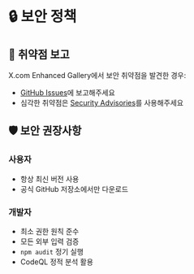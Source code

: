 # 🔒 보안 정책

## 🚨 취약점 보고

X.com Enhanced Gallery에서 보안 취약점을 발견한 경우:

- [GitHub Issues](https://github.com/PiesP/xcom-enhanced-gallery/issues)에
  보고해주세요
- 심각한 취약점은
  [Security Advisories](https://github.com/PiesP/xcom-enhanced-gallery/security/advisories)를
  사용해주세요

## 🛡️ 보안 권장사항

### 사용자

- 항상 최신 버전 사용
- 공식 GitHub 저장소에서만 다운로드

### 개발자

- 최소 권한 원칙 준수
- 모든 외부 입력 검증
- `npm audit` 정기 실행
- CodeQL 정적 분석 활용
